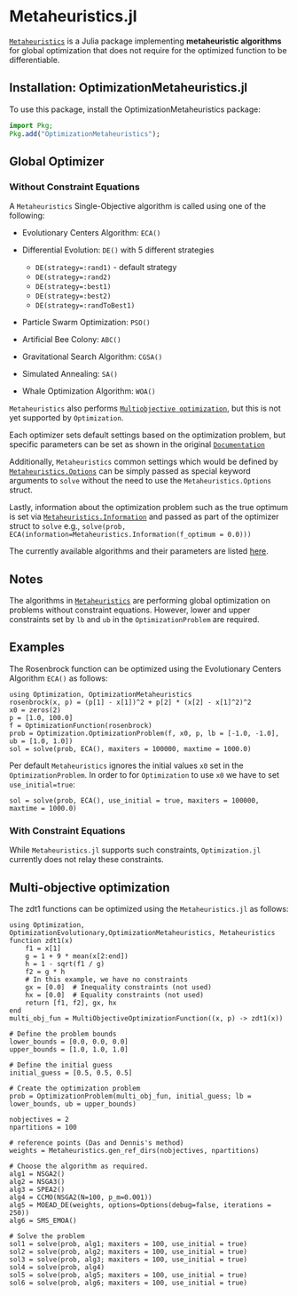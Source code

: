 # Metaheuristics.jl

[`Metaheuristics`](https://github.com/jmejia8/Metaheuristics.jl) is a Julia package implementing **metaheuristic algorithms** for global optimization that does not require for the optimized function to be differentiable.

## Installation: OptimizationMetaheuristics.jl

To use this package, install the OptimizationMetaheuristics package:

```julia
import Pkg;
Pkg.add("OptimizationMetaheuristics");
```

## Global Optimizer

### Without Constraint Equations

A `Metaheuristics` Single-Objective algorithm is called using one of the following:

  - Evolutionary Centers Algorithm: `ECA()`

  - Differential Evolution: `DE()` with 5 different strategies
    
      + `DE(strategy=:rand1)` - default strategy
      + `DE(strategy=:rand2)`
      + `DE(strategy=:best1)`
      + `DE(strategy=:best2)`
      + `DE(strategy=:randToBest1)`
  - Particle Swarm Optimization: `PSO()`
  - Artificial Bee Colony: `ABC()`
  - Gravitational Search Algorithm: `CGSA()`
  - Simulated Annealing: `SA()`
  - Whale Optimization Algorithm: `WOA()`

`Metaheuristics` also performs [`Multiobjective optimization`](https://jmejia8.github.io/Metaheuristics.jl/stable/examples/#Multiobjective-Optimization), but this is not yet supported by `Optimization`.

Each optimizer sets default settings based on the optimization problem, but specific parameters can be set as shown in the original [`Documentation`](https://jmejia8.github.io/Metaheuristics.jl/stable/algorithms/)

Additionally, `Metaheuristics` common settings which would be defined by [`Metaheuristics.Options`](https://jmejia8.github.io/Metaheuristics.jl/stable/api/#Metaheuristics.Options) can be simply passed as special keyword arguments to `solve` without the need to use the `Metaheuristics.Options` struct.

Lastly, information about the optimization problem such as the true optimum is set via [`Metaheuristics.Information`](https://jmejia8.github.io/Metaheuristics.jl/stable/api/#Metaheuristics.Information) and passed as part of the optimizer struct to `solve` e.g., `solve(prob, ECA(information=Metaheuristics.Information(f_optimum = 0.0)))`

The currently available algorithms and their parameters are listed [here](https://jmejia8.github.io/Metaheuristics.jl/stable/algorithms/).

## Notes

The algorithms in [`Metaheuristics`](https://github.com/jmejia8/Metaheuristics.jl) are performing global optimization on problems without
constraint equations. However, lower and upper constraints set by `lb` and `ub` in the `OptimizationProblem` are required.

## Examples

The Rosenbrock function can be optimized using the Evolutionary Centers Algorithm `ECA()` as follows:

```@example Metaheuristics
using Optimization, OptimizationMetaheuristics
rosenbrock(x, p) = (p[1] - x[1])^2 + p[2] * (x[2] - x[1]^2)^2
x0 = zeros(2)
p = [1.0, 100.0]
f = OptimizationFunction(rosenbrock)
prob = Optimization.OptimizationProblem(f, x0, p, lb = [-1.0, -1.0], ub = [1.0, 1.0])
sol = solve(prob, ECA(), maxiters = 100000, maxtime = 1000.0)
```

Per default `Metaheuristics` ignores the initial values `x0` set in the `OptimizationProblem`. In order to for `Optimization` to use `x0` we have to set `use_initial=true`:

```@example Metaheuristics
sol = solve(prob, ECA(), use_initial = true, maxiters = 100000, maxtime = 1000.0)
```

### With Constraint Equations

While `Metaheuristics.jl` supports such constraints, `Optimization.jl` currently does not relay these constraints.


## Multi-objective optimization
The zdt1 functions can be optimized using the `Metaheuristics.jl` as follows:

```@example MOO-Metaheuristics
using Optimization, OptimizationEvolutionary,OptimizationMetaheuristics, Metaheuristics
function zdt1(x)
    f1 = x[1]
    g = 1 + 9 * mean(x[2:end])
    h = 1 - sqrt(f1 / g)
    f2 = g * h
    # In this example, we have no constraints
    gx = [0.0]  # Inequality constraints (not used)
    hx = [0.0]  # Equality constraints (not used)
    return [f1, f2], gx, hx
end
multi_obj_fun = MultiObjectiveOptimizationFunction((x, p) -> zdt1(x))

# Define the problem bounds
lower_bounds = [0.0, 0.0, 0.0]
upper_bounds = [1.0, 1.0, 1.0]

# Define the initial guess
initial_guess = [0.5, 0.5, 0.5]

# Create the optimization problem
prob = OptimizationProblem(multi_obj_fun, initial_guess; lb = lower_bounds, ub = upper_bounds)

nobjectives = 2
npartitions = 100

# reference points (Das and Dennis's method)
weights = Metaheuristics.gen_ref_dirs(nobjectives, npartitions)

# Choose the algorithm as required.
alg1 = NSGA2()
alg2 = NSGA3()
alg3 = SPEA2()
alg4 = CCMO(NSGA2(N=100, p_m=0.001))
alg5 = MOEAD_DE(weights, options=Options(debug=false, iterations = 250))
alg6 = SMS_EMOA()

# Solve the problem
sol1 = solve(prob, alg1; maxiters = 100, use_initial = true)
sol2 = solve(prob, alg2; maxiters = 100, use_initial = true)
sol3 = solve(prob, alg3; maxiters = 100, use_initial = true)
sol4 = solve(prob, alg4)
sol5 = solve(prob, alg5; maxiters = 100, use_initial = true)
sol6 = solve(prob, alg6; maxiters = 100, use_initial = true)
```
